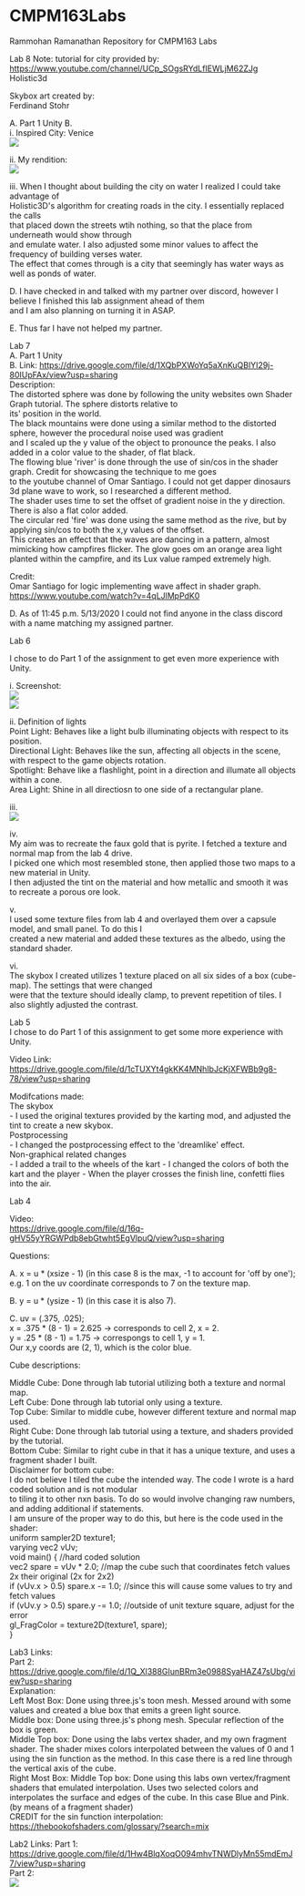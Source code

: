 # CMPM163Labs
Rammohan Ramanathan Repository for CMPM163 Labs

Lab 8
Note: tutorial for city provided by:  
https://www.youtube.com/channel/UCp_SOgsRYdLfIEWLjM62ZJg  
Holistic3d  

Skybox art created by:  
Ferdinand Stohr  

A. Part 1 Unity
B.  
i.  Inspired City: Venice  
![](lab8/Venice.jpg)  

ii. My rendition:  
![](lab8/TownBuiltOnWater.jpg)

iii. 
When I thought about building the city on water I realized I could take advantage of  
Holistic3D's algorithm for creating roads in the city. I essentially replaced the calls  
that placed down the streets wtih nothing, so that the place from underneath would show through  
and emulate water.  I also adjusted some minor values to affect the frequency of building verses water.  
The effect that comes through is a city that seemingly has water ways as well as ponds of water.  

D.
I have checked in and talked with my partner over discord, however I believe I finished this lab assignment ahead of them  
and I am also planning on turning it in ASAP.  

E.
Thus far I have not helped my partner.  


Lab 7  
A. Part 1 Unity  
B. 
Link: https://drive.google.com/file/d/1XQbPXWoYq5aXnKuQBlYI29j-80IUpFAx/view?usp=sharing  
Description:  
The distorted sphere was done by following the unity websites own Shader Graph tutorial. The sphere distorts relative to  
its' position in the world.  
The black mountains were done using a similar method to the distorted sphere, however the procedural noise used was gradient  
and I scaled up the y value of the object to pronounce the peaks. I also added in a color value to the shader, of flat black.  
The flowing blue 'river' is done through the use of sin/cos in the shader graph. Credit for showcasing the technique to me goes  
to the youtube channel of Omar Santiago. I could not get dapper dinosaurs 3d plane wave to work, so I researched a different method.  
The shader uses time to set the offset of gradient noise in the y direction. There is also a flat color added.  
The circular red 'fire' was done using the same method as the rive, but by applying sin/cos to both the x,y values of the offset.  
This creates an effect that the waves are dancing in a pattern, almost mimicking how campfires flicker. The glow goes om an orange area light  
planted within the campfire, and its Lux value ramped extremely high.  

Credit:  
Omar Santiago for logic implementing wave affect in shader graph.  
https://www.youtube.com/watch?v=4qLJlMpPdK0  

D. As of 11:45 p.m. 5/13/2020 I could not find anyone in the class discord with a name matching my assigned partner.  

Lab 6  

I chose to do Part 1 of the assignment to get even more experience with Unity.  

i. Screenshot:  
![](lab6/Capture.JPG)  
![](lab6/UnityIDE.JPG)  

ii. Definition of lights  
Point Light: Behaves like a light bulb illuminating objects with respect to its position.  
Directional Light: Behaves like the sun, affecting all objects in the scene, with respect to the game objects rotation.  
Spotlight: Behave like a flashlight, point in a direction and illumate all objects within a cone.  
Area Light: Shine in all directiosn to one side of a rectangular plane.  

iii.  
![](lab6/PyriteMaterialCompare.png)  

iv.  
My aim was to recreate the faux gold that is pyrite. I fetched a texture and normal map from the lab 4 drive.  
I picked one which most resembled stone, then applied those two maps to a new material in Unity.  
I then adjusted the tint on the material and how metallic and smooth it was to recreate a porous ore look.  

v.  
I used some texture files from lab 4 and overlayed them over a capsule model, and small panel. To do this I  
created a new material and added these textures as the albedo, using the standard shader.  

vi.  
The skybox I created utilizes 1 texture placed on all six sides of a box (cube-map). The settings that were changed  
were that the texture should ideally clamp, to prevent repetition of tiles. I also slightly adjusted the contrast.  

Lab 5  
I chose to do Part 1 of this assignment to get some more experience with Unity.  

Video Link: https://drive.google.com/file/d/1cTUXYt4gkKK4MNhIbJcKjXFWBb9g8-78/view?usp=sharing  

Modifcations made:  
The skybox  
	- I used the original textures provided by the karting mod, and adjusted the tint to create a new skybox.  
Postprocessing  
	- I changed the postprocessing effect to the 'dreamlike' effect.  
Non-graphical related changes  
	- I added a trail to the wheels of the kart
	- I changed the colors of both the kart and the player
	- When the player crosses the finish line, confetti flies into the air.  

Lab 4

Video:  
https://drive.google.com/file/d/16q-gHV55yYRGWPdb8ebGtwht5EgVlpuQ/view?usp=sharing  

Questions:  

A. x = u * (xsize - 1) (in this case 8 is the max, -1 to account for 'off by one');  
e.g. 1 on the uv coordinate corresponds to 7 on the texture map.  

B. y = u * (ysize - 1) (in this case it is also 7).  

C. uv = (.375, .025);  
x = .375 * (8 - 1) = 2.625 -> corresponds to cell 2, x = 2.  
y = .25 * (8 - 1) =  1.75  -> correspongs to cell 1, y = 1.  
Our x,y coords are (2, 1), which is the color blue.

Cube descriptions:  

Middle Cube: Done through lab tutorial utilizing both a texture and normal map.  
Left Cube: Done through lab tutorial only using a texture.  
Top Cube: Similar to middle cube, however different texture and normal map used.  
Right Cube: Done through lab tutorial using a texture, and shaders provided by the tutorial.  
Bottom Cube: Similar to right cube in that it has a unique texture, and uses a fragment shader I built.  
Disclaimer for bottom cube:  
I do not believe I tiled the cube the intended way. The code I wrote is a hard coded solution and is not modular  
to tiling it to other nxn basis. To do so would involve changing raw numbers, and adding additional if statements.  
I am unsure of the proper way to do this, but here is the code used in the shader:  
uniform sampler2D texture1;  
varying vec2 vUv;  
void main() { //hard coded solution  
	vec2 spare = vUv * 2.0;  //map the cube such that coordinates fetch values 2x their original (2x for 2x2)  
	if (vUv.x > 0.5) spare.x -= 1.0;  //since this will cause some values to try and fetch values  
	if (vUv.y > 0.5) spare.y -= 1.0;  //outside of unit texture square, adjust for the error  
	gl_FragColor = texture2D(texture1, spare);  
}

Lab3 Links:  
Part 2: https://drive.google.com/file/d/1Q_Xl388GIunBRm3e0988SyaHAZ47sUbg/view?usp=sharing  
Explanation:  
Left Most Box: Done using three.js's toon mesh. Messed around with some values and created a blue box that emits a green light source.  
Middle box: Done using three.js's phong mesh. Specular reflection of the box is green.  
Middle Top box: Done using the labs vertex shader, and my own fragment shader. The shader mixes colors interpolated between the values of 0 and 1 using the sin function as the method. In this case there is a red line through the vertical axis of the cube.  
Right Most Box: Middle Top box: Done using this labs own vertex/fragment shaders that emulated interpolation. Uses two selected colors and interpolates the surface and edges of the cube. In this case Blue and Pink. (by means of a fragment shader)  
CREDIT for the sin function interpolation:  
https://thebookofshaders.com/glossary/?search=mix  

Lab2 Links:
Part 1: https://drive.google.com/file/d/1Hw4BlqXoqO094mhvTNWDlyMn55mdEmJ7/view?usp=sharing  
Part 2:  
![](lab2/cmpm163_lab2part2.JPG)
